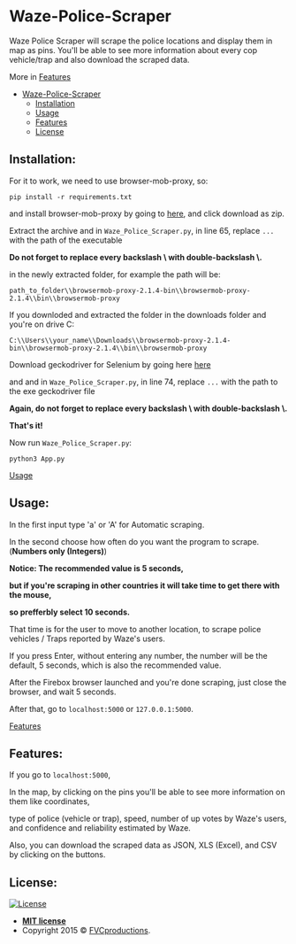 # Waze-Police-Scraper
Waze Police Scraper will scrape the police locations and display them in map as pins.
You'll be able to see more information about every cop vehicle/trap and also download the scraped data.

More in [Features](#features)

- [Waze-Police-Scraper](#waze-police-scraper)
  * [Installation](#installation)
  * [Usage](#usage)
  * [Features](#features)
  * [License](#licnese)

## Installation:

For it to work, we need to use browser-mob-proxy, so:

`pip install -r requirements.txt`

and install browser-mob-proxy by going to [here](https://bmp.lightbody.net), and click download as zip.

Extract the archive and in `Waze_Police_Scraper.py`, in line 65, replace `...` with the path of the executable

**Do not forget to replace every backslash \ with double-backslash \\.**

in the newly extracted folder, for example the path will be:

`path_to_folder\\browsermob-proxy-2.1.4-bin\\browsermob-proxy-2.1.4\\bin\\browsermob-proxy`

If you downloded and extracted the folder in the downloads folder and you're on drive C:

`C:\\Users\\your_name\\Downloads\\browsermob-proxy-2.1.4-bin\\browsermob-proxy-2.1.4\\bin\\browsermob-proxy`

Download geckodriver for Selenium by going here [here](https://github.com/mozilla/geckodriver/releases)

and and in `Waze_Police_Scraper.py`, in line 74, replace `...` with the path to the exe geckodriver file

**Again, do not forget to replace every backslash \ with double-backslash \\.**

**That's it!**

Now run `Waze_Police_Scraper.py`:

`python3 App.py`

[Usage](#usage)

## Usage:

In the first input type 'a' or 'A' for Automatic scraping.

In the second choose how often do you want the program to scrape. (**Numbers only (Integers)**)

**Notice: The recommended value is 5 seconds,**

**but if you're scraping in other countries it will take time to get there with the mouse,**

**so prefferbly select 10 seconds.**

That time is for the user to move to another location, to scrape police vehicles / Traps reported by Waze's users.

If you press Enter, without entering any number, the number will be the default, 5 seconds, which is also the recommended value.

After the Firebox browser launched and you're done scraping, just close the browser, and wait 5 seconds.

After that, go to `localhost:5000` or `127.0.0.1:5000`.

[Features](#features)

## Features:

If you go to `localhost:5000`,

In the map, by clicking on the pins you'll be able to see more information on them like coordinates,

type of police (vehicle or trap), speed, number of up votes by Waze's users, and confidence and reliability estimated by Waze.

Also, you can download the scraped data as JSON, XLS (Excel), and CSV by clicking on the buttons.

## License:

[![License](http://img.shields.io/:license-mit-blue.svg?style=flat-square)](http://badges.mit-license.org)

- **[MIT license](http://opensource.org/licenses/mit-license.php)**
- Copyright 2015 © <a href="http://fvcproductions.com" target="_blank">FVCproductions</a>.
